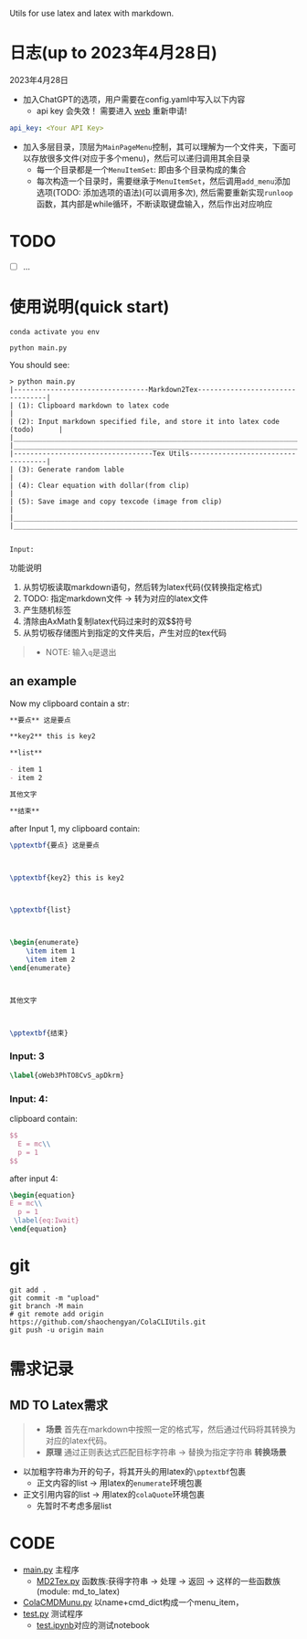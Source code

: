 Utils for use latex and latex with markdown. 

# 日志(up to 2023年4月28日)
2023年4月28日
- 加入ChatGPT的选项，用户需要在config.yaml中写入以下内容
  - api key 会失效！ 需要进入 [web](https://platform.openai.com/account/api-keys) 重新申请!
``` yaml
api_key: <Your API Key>
```
- 加入多层目录，顶层为`MainPageMenu`控制，其可以理解为一个文件夹，下面可以存放很多文件(对应于多个menu)，然后可以递归调用其余目录
  - 每一个目录都是一个`MenuItemSet`: 即由多个目录构成的集合
  - 每次构造一个目录时，需要继承于`MenuItemSet`，然后调用`add_menu`添加选项(TODO: 添加选项的语法)(可以调用多次), 然后需要重新实现`runloop`函数，其内部是while循环，不断读取键盘输入，然后作出对应响应

# TODO
- [ ] ...

# 使用说明(quick start)
```shell
conda activate you env

python main.py
```
You should see:
```shell
> python main.py
|---------------------------------Markdown2Tex---------------------------------|
| (1): Clipboard markdown to latex code                                        |
| (2): Input markdown specified file, and store it into latex code (todo)      |
|______________________________________________________________________________|
|______________________________________________________________________________|
|----------------------------------Tex Utils-----------------------------------|
| (3): Generate random lable                                                   |
| (4): Clear equation with dollar(from clip)                                   |
| (5): Save image and copy texcode (image from clip)                           |
|______________________________________________________________________________|
|______________________________________________________________________________|


Input: 
```
功能说明
1. 从剪切板读取markdown语句，然后转为latex代码(仅转换指定格式)
2. TODO: 指定markdown文件 -> 转为对应的latex文件
3. 产生随机标签
4. 清除由AxMath复制latex代码过来时的双$$符号
5. 从剪切板存储图片到指定的文件夹后，产生对应的tex代码

> - NOTE: 输入`q`是退出

## an example
Now my clipboard contain a str:
``` markdown
**要点** 这是要点

**key2** this is key2

**list**

- item 1
- item 2

其他文字

**结束**
```

after Input 1, my clipboard contain:
``` latex
\pptextbf{要点} 这是要点



\pptextbf{key2} this is key2



\pptextbf{list}



\begin{enumerate}
	\item item 1
	\item item 2
\end{enumerate}



其他文字



\pptextbf{结束}
```

### Input: 3

```latex
\label{oWeb3PhTO8CvS_apDkrm}
```

### Input: 4:
clipboard contain:
```latex
$$
  E = mc\\
  p = 1
$$
```
after input 4:
```latex
\begin{equation}
E = mc\\
  p = 1
 \label{eq:Iwait}
\end{equation}
```

# git
```shell
git add .
git commit -m "upload"
git branch -M main
# git remote add origin https://github.com/shaochengyan/ColaCLIUtils.git
git push -u origin main
```

# 需求记录
## MD TO Latex需求
> - **场景** 首先在markdown中按照一定的格式写，然后通过代码将其转换为对应的latex代码。
> - **原理** 通过正则表达式匹配目标字符串 -> 替换为指定字符串
**转换场景**
- 以加粗字符串为开的句子，将其开头的用latex的`\pptextbf`包裹
  - 正文内容的list -> 用latex的`enumerate`环境包裹
- 正文引用内容的list -> 用latex的`colaQuote`环境包裹
  - 先暂时不考虑多层list

# CODE
- [main.py](./main.py) 主程序
    - [MD2Tex.py](MD2Tex.py) 函数族:获得字符串 -> 处理 -> 返回 -> 这样的一些函数族(module: md_to_latex)
- [ColaCMDMunu.py](ColaCMDMenu.py) 以name+cmd_dict构成一个menu_item，
- [test.py](./test.py) 测试程序
  - [test.ipynb](test.ipynb)对应的测试notebook